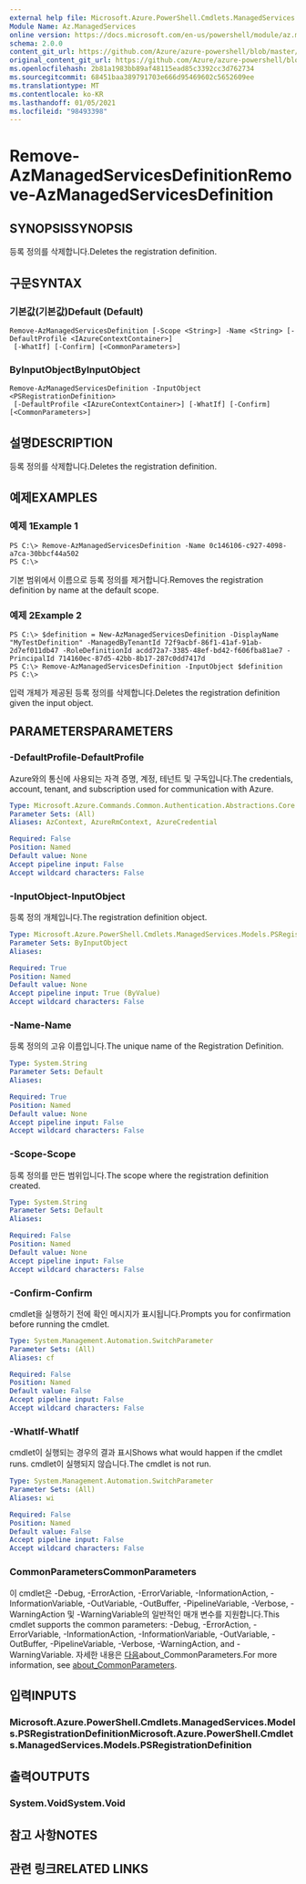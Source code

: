 ```yaml
---
external help file: Microsoft.Azure.PowerShell.Cmdlets.ManagedServices.dll-Help.xml
Module Name: Az.ManagedServices
online version: https://docs.microsoft.com/en-us/powershell/module/az.managedservices/remove-azmanagedservicesdefinition
schema: 2.0.0
content_git_url: https://github.com/Azure/azure-powershell/blob/master/src/ManagedServices/ManagedServices/help/Remove-AzManagedServicesDefinition.md
original_content_git_url: https://github.com/Azure/azure-powershell/blob/master/src/ManagedServices/ManagedServices/help/Remove-AzManagedServicesDefinition.md
ms.openlocfilehash: 2b81a1983bb89af48115ead85c3392cc3d762734
ms.sourcegitcommit: 68451baa389791703e666d95469602c5652609ee
ms.translationtype: MT
ms.contentlocale: ko-KR
ms.lasthandoff: 01/05/2021
ms.locfileid: "98493398"
---
```

# <span data-ttu-id="4314c-101">Remove-AzManagedServicesDefinition</span><span class="sxs-lookup"><span data-stu-id="4314c-101">Remove-AzManagedServicesDefinition</span></span>

## <span data-ttu-id="4314c-102">SYNOPSIS</span><span class="sxs-lookup"><span data-stu-id="4314c-102">SYNOPSIS</span></span>
<span data-ttu-id="4314c-103">등록 정의를 삭제합니다.</span><span class="sxs-lookup"><span data-stu-id="4314c-103">Deletes the registration definition.</span></span>

## <span data-ttu-id="4314c-104">구문</span><span class="sxs-lookup"><span data-stu-id="4314c-104">SYNTAX</span></span>

### <span data-ttu-id="4314c-105">기본값(기본값)</span><span class="sxs-lookup"><span data-stu-id="4314c-105">Default (Default)</span></span>
```
Remove-AzManagedServicesDefinition [-Scope <String>] -Name <String> [-DefaultProfile <IAzureContextContainer>]
 [-WhatIf] [-Confirm] [<CommonParameters>]
```

### <span data-ttu-id="4314c-106">ByInputObject</span><span class="sxs-lookup"><span data-stu-id="4314c-106">ByInputObject</span></span>
```
Remove-AzManagedServicesDefinition -InputObject <PSRegistrationDefinition>
 [-DefaultProfile <IAzureContextContainer>] [-WhatIf] [-Confirm] [<CommonParameters>]
```

## <span data-ttu-id="4314c-107">설명</span><span class="sxs-lookup"><span data-stu-id="4314c-107">DESCRIPTION</span></span>
<span data-ttu-id="4314c-108">등록 정의를 삭제합니다.</span><span class="sxs-lookup"><span data-stu-id="4314c-108">Deletes the registration definition.</span></span>

## <span data-ttu-id="4314c-109">예제</span><span class="sxs-lookup"><span data-stu-id="4314c-109">EXAMPLES</span></span>

### <span data-ttu-id="4314c-110">예제 1</span><span class="sxs-lookup"><span data-stu-id="4314c-110">Example 1</span></span>
```
PS C:\> Remove-AzManagedServicesDefinition -Name 0c146106-c927-4098-a7ca-30bbcf44a502
PS C:\>
```

<span data-ttu-id="4314c-111">기본 범위에서 이름으로 등록 정의를 제거합니다.</span><span class="sxs-lookup"><span data-stu-id="4314c-111">Removes the registration definition by name at the default scope.</span></span>

### <span data-ttu-id="4314c-112">예제 2</span><span class="sxs-lookup"><span data-stu-id="4314c-112">Example 2</span></span>
```
PS C:\> $definition = New-AzManagedServicesDefinition -DisplayName "MyTestDefinition" -ManagedByTenantId 72f9acbf-86f1-41af-91ab-2d7ef011db47 -RoleDefinitionId acdd72a7-3385-48ef-bd42-f606fba81ae7 -PrincipalId 714160ec-87d5-42bb-8b17-287c0dd7417d
PS C:\> Remove-AzManagedServicesDefinition -InputObject $definition
PS C:\>
```

<span data-ttu-id="4314c-113">입력 개체가 제공된 등록 정의를 삭제합니다.</span><span class="sxs-lookup"><span data-stu-id="4314c-113">Deletes the registration definition given the input object.</span></span>

## <span data-ttu-id="4314c-114">PARAMETERS</span><span class="sxs-lookup"><span data-stu-id="4314c-114">PARAMETERS</span></span>

### <span data-ttu-id="4314c-115">-DefaultProfile</span><span class="sxs-lookup"><span data-stu-id="4314c-115">-DefaultProfile</span></span>
<span data-ttu-id="4314c-116">Azure와의 통신에 사용되는 자격 증명, 계정, 테넌트 및 구독입니다.</span><span class="sxs-lookup"><span data-stu-id="4314c-116">The credentials, account, tenant, and subscription used for communication with Azure.</span></span>

```yaml
Type: Microsoft.Azure.Commands.Common.Authentication.Abstractions.Core.IAzureContextContainer
Parameter Sets: (All)
Aliases: AzContext, AzureRmContext, AzureCredential

Required: False
Position: Named
Default value: None
Accept pipeline input: False
Accept wildcard characters: False
```

### <span data-ttu-id="4314c-117">-InputObject</span><span class="sxs-lookup"><span data-stu-id="4314c-117">-InputObject</span></span>
<span data-ttu-id="4314c-118">등록 정의 개체입니다.</span><span class="sxs-lookup"><span data-stu-id="4314c-118">The registration definition object.</span></span>

```yaml
Type: Microsoft.Azure.PowerShell.Cmdlets.ManagedServices.Models.PSRegistrationDefinition
Parameter Sets: ByInputObject
Aliases:

Required: True
Position: Named
Default value: None
Accept pipeline input: True (ByValue)
Accept wildcard characters: False
```

### <span data-ttu-id="4314c-119">-Name</span><span class="sxs-lookup"><span data-stu-id="4314c-119">-Name</span></span>
<span data-ttu-id="4314c-120">등록 정의의 고유 이름입니다.</span><span class="sxs-lookup"><span data-stu-id="4314c-120">The unique name of the Registration Definition.</span></span>

```yaml
Type: System.String
Parameter Sets: Default
Aliases:

Required: True
Position: Named
Default value: None
Accept pipeline input: False
Accept wildcard characters: False
```

### <span data-ttu-id="4314c-121">-Scope</span><span class="sxs-lookup"><span data-stu-id="4314c-121">-Scope</span></span>
<span data-ttu-id="4314c-122">등록 정의를 만든 범위입니다.</span><span class="sxs-lookup"><span data-stu-id="4314c-122">The scope where the registration definition created.</span></span>

```yaml
Type: System.String
Parameter Sets: Default
Aliases:

Required: False
Position: Named
Default value: None
Accept pipeline input: False
Accept wildcard characters: False
```

### <span data-ttu-id="4314c-123">-Confirm</span><span class="sxs-lookup"><span data-stu-id="4314c-123">-Confirm</span></span>
<span data-ttu-id="4314c-124">cmdlet을 실행하기 전에 확인 메시지가 표시됩니다.</span><span class="sxs-lookup"><span data-stu-id="4314c-124">Prompts you for confirmation before running the cmdlet.</span></span>

```yaml
Type: System.Management.Automation.SwitchParameter
Parameter Sets: (All)
Aliases: cf

Required: False
Position: Named
Default value: False
Accept pipeline input: False
Accept wildcard characters: False
```

### <span data-ttu-id="4314c-125">-WhatIf</span><span class="sxs-lookup"><span data-stu-id="4314c-125">-WhatIf</span></span>
<span data-ttu-id="4314c-126">cmdlet이 실행되는 경우의 결과 표시</span><span class="sxs-lookup"><span data-stu-id="4314c-126">Shows what would happen if the cmdlet runs.</span></span>
<span data-ttu-id="4314c-127">cmdlet이 실행되지 않습니다.</span><span class="sxs-lookup"><span data-stu-id="4314c-127">The cmdlet is not run.</span></span>

```yaml
Type: System.Management.Automation.SwitchParameter
Parameter Sets: (All)
Aliases: wi

Required: False
Position: Named
Default value: False
Accept pipeline input: False
Accept wildcard characters: False
```

### <span data-ttu-id="4314c-128">CommonParameters</span><span class="sxs-lookup"><span data-stu-id="4314c-128">CommonParameters</span></span>
<span data-ttu-id="4314c-129">이 cmdlet은 -Debug, -ErrorAction, -ErrorVariable, -InformationAction, -InformationVariable, -OutVariable, -OutBuffer, -PipelineVariable, -Verbose, -WarningAction 및 -WarningVariable의 일반적인 매개 변수를 지원합니다.</span><span class="sxs-lookup"><span data-stu-id="4314c-129">This cmdlet supports the common parameters: -Debug, -ErrorAction, -ErrorVariable, -InformationAction, -InformationVariable, -OutVariable, -OutBuffer, -PipelineVariable, -Verbose, -WarningAction, and -WarningVariable.</span></span> <span data-ttu-id="4314c-130">자세한 내용은 [다음](http://go.microsoft.com/fwlink/?LinkID=113216)about_CommonParameters.</span><span class="sxs-lookup"><span data-stu-id="4314c-130">For more information, see [about_CommonParameters](http://go.microsoft.com/fwlink/?LinkID=113216).</span></span>

## <span data-ttu-id="4314c-131">입력</span><span class="sxs-lookup"><span data-stu-id="4314c-131">INPUTS</span></span>

### <span data-ttu-id="4314c-132">Microsoft.Azure.PowerShell.Cmdlets.ManagedServices.Models.PSRegistrationDefinition</span><span class="sxs-lookup"><span data-stu-id="4314c-132">Microsoft.Azure.PowerShell.Cmdlets.ManagedServices.Models.PSRegistrationDefinition</span></span>
## <span data-ttu-id="4314c-133">출력</span><span class="sxs-lookup"><span data-stu-id="4314c-133">OUTPUTS</span></span>

### <span data-ttu-id="4314c-134">System.Void</span><span class="sxs-lookup"><span data-stu-id="4314c-134">System.Void</span></span>
## <span data-ttu-id="4314c-135">참고 사항</span><span class="sxs-lookup"><span data-stu-id="4314c-135">NOTES</span></span>

## <span data-ttu-id="4314c-136">관련 링크</span><span class="sxs-lookup"><span data-stu-id="4314c-136">RELATED LINKS</span></span>
